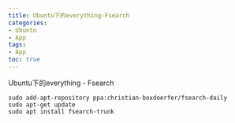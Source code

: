 ```yaml
---
title: Ubuntu下的everything-Fsearch
categories: 
- Ubuntu
- App
tags: 
- App
toc: true
---
```



Ubuntu下的everything -  Fsearch

<!-- more --> 

```
sudo add-apt-repository ppa:christian-boxdoerfer/fsearch-daily
sudo apt-get update
sudo apt install fsearch-trunk
```

